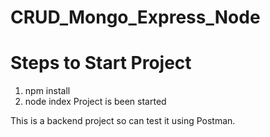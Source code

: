 # CRUD_Mongo_Express_Node

# Steps to Start Project 

1. npm install
2. node index
Project is been started

This is a backend project so can test it using Postman.
